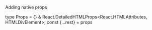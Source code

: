 Adding native props 

type Props = {} & React.DetailedHTMLProps<React.HTMLAttributes<HTMLDivElement>, HTMLDivElement>;
const {...rest} = props
